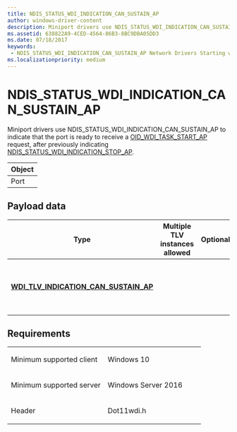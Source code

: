 ```yaml
---
title: NDIS_STATUS_WDI_INDICATION_CAN_SUSTAIN_AP
author: windows-driver-content
description: Miniport drivers use NDIS_STATUS_WDI_INDICATION_CAN_SUSTAIN_AP to indicate that the port is ready to receive a OID_WDI_TASK_START_AP request, after previously indicating NDIS_STATUS_WDI_INDICATION_STOP_AP.
ms.assetid: 638822A9-4CED-4564-86B3-8BC9DBA05DD3
ms.date: 07/18/2017
keywords:
 - NDIS_STATUS_WDI_INDICATION_CAN_SUSTAIN_AP Network Drivers Starting with Windows Vista
ms.localizationpriority: medium
---
```


# NDIS\_STATUS\_WDI\_INDICATION\_CAN\_SUSTAIN\_AP


Miniport drivers use NDIS\_STATUS\_WDI\_INDICATION\_CAN\_SUSTAIN\_AP to indicate that the port is ready to receive a [OID\_WDI\_TASK\_START\_AP](oid-wdi-task-start-ap.md) request, after previously indicating [NDIS\_STATUS\_WDI\_INDICATION\_STOP\_AP](ndis-status-wdi-indication-stop-ap.md).

| Object |
|--------|
| Port   |

 

## Payload data


| Type                                                                                     | Multiple TLV instances allowed | Optional | Description                                                     |
|------------------------------------------------------------------------------------------|--------------------------------|----------|-----------------------------------------------------------------|
| [**WDI\_TLV\_INDICATION\_CAN\_SUSTAIN\_AP**](https://msdn.microsoft.com/library/windows/hardware/dn926317) |                                |          | The reason the adapter can now sustain 802.11 AP functionality. |

 

Requirements
------------

<table>
<colgroup>
<col width="50%" />
<col width="50%" />
</colgroup>
<tbody>
<tr class="odd">
<td><p>Minimum supported client</p></td>
<td><p>Windows 10</p></td>
</tr>
<tr class="even">
<td><p>Minimum supported server</p></td>
<td><p>Windows Server 2016</p></td>
</tr>
<tr class="odd">
<td><p>Header</p></td>
<td>Dot11wdi.h</td>
</tr>
</tbody>
</table>

 

 




